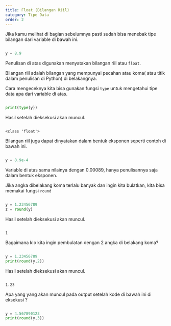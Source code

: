 ```yaml
---
title: Float (Bilangan Riil)
category: Tipe Data
order: 2
---
```


Jika kamu melihat di bagian sebelumnya pasti sudah bisa menebak tipe bilangan dari variable di bawah ini.

```python

y = 8.9 


```

Penulisan di atas digunakan menyatakan bilangan riil atau `float`.

Bilangan riil adalah bilangan yang mempunyai pecahan atau koma( atau titik dalam penulisan di Python) di belakangnya.


Cara mengeceknya kita bisa gunakan fungsi `type` untuk mengetahui tipe data apa dari variable di atas.

```python

print(type(y))

```

Hasil setelah dieksekusi akan muncul.
```

<class 'float'>

```

Bilangan riil juga dapat dinyatakan dalam bentuk eksponen seperti contoh di bawah ini.

```python

y = 8.9e-4


```
Variable di atas sama nilainya dengan 0.00089, hanya penulisannya saja dalam bentuk eksponen.


Jika angka dibelakang koma terlalu banyak dan ingin kita bulatkan, kita bisa memakai fungsi `round`

```python

y = 1.23456789
z = round(y)

```
Hasil setelah dieksekusi akan muncul.
```

1

```

Bagaimana klo kita ingin pembulatan dengan 2 angka di belakang koma?

```python

y = 1.23456789
print(round(y,2))

```
Hasil setelah dieksekusi akan muncul.
```

1.23

```


Apa yang yang akan muncul pada output setelah kode di bawah ini di eksekusi ?

```python

y = 4.567890123
print(round(y,3))

```
